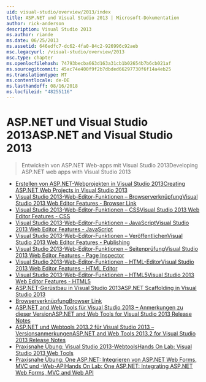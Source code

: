 ```yaml
---
uid: visual-studio/overview/2013/index
title: ASP.NET und Visual Studio 2013 | Microsoft-Dokumentation
author: rick-anderson
description: Visual Studio 2013
ms.author: riande
ms.date: 06/25/2013
ms.assetid: 646edfc7-dc62-4fa0-84c2-926996c92aeb
msc.legacyurl: /visual-studio/overview/2013
msc.type: chapter
ms.openlocfilehash: 74793becba663d163a31cb1b02654b7b6cb021af
ms.sourcegitcommit: 45ac74e400f9f2b7dbded66297730f6f14a4eb25
ms.translationtype: MT
ms.contentlocale: de-DE
ms.lasthandoff: 08/16/2018
ms.locfileid: "48255116"
---
```

<a name="aspnet-and-visual-studio-2013"></a><span data-ttu-id="f1730-103">ASP.NET und Visual Studio 2013</span><span class="sxs-lookup"><span data-stu-id="f1730-103">ASP.NET and Visual Studio 2013</span></span>
====================
> <span data-ttu-id="f1730-104">Entwickeln von ASP.NET Web-apps mit Visual Studio 2013</span><span class="sxs-lookup"><span data-stu-id="f1730-104">Developing ASP.NET web apps with Visual Studio 2013</span></span>


- [<span data-ttu-id="f1730-105">Erstellen von ASP.NET-Webprojekten in Visual Studio 2013</span><span class="sxs-lookup"><span data-stu-id="f1730-105">Creating ASP.NET Web Projects in Visual Studio 2013</span></span>](creating-web-projects-in-visual-studio.md)
- [<span data-ttu-id="f1730-106">Visual Studio 2013-Web-Editor-Funktionen – Browserverknüpfung</span><span class="sxs-lookup"><span data-stu-id="f1730-106">Visual Studio 2013 Web Editor Features - Browser Link</span></span>](visual-studio-2013-web-editor-features-browser-link.md)
- [<span data-ttu-id="f1730-107">Visual Studio 2013-Web-Editor-Funktionen – CSS</span><span class="sxs-lookup"><span data-stu-id="f1730-107">Visual Studio 2013 Web Editor Features - CSS</span></span>](visual-studio-2013-web-editor-features-css.md)
- [<span data-ttu-id="f1730-108">Visual Studio 2013-Web-Editor-Funktionen – JavaScript</span><span class="sxs-lookup"><span data-stu-id="f1730-108">Visual Studio 2013 Web Editor Features - JavaScript</span></span>](visual-studio-2013-web-editor-features-javascript.md)
- [<span data-ttu-id="f1730-109">Visual Studio 2013-Web-Editor-Funktionen – Veröffentlichen</span><span class="sxs-lookup"><span data-stu-id="f1730-109">Visual Studio 2013 Web Editor Features - Publishing</span></span>](visual-studio-2013-web-editor-features-publishing.md)
- [<span data-ttu-id="f1730-110">Visual Studio 2013-Web-Editor-Funktionen – Seitenprüfung</span><span class="sxs-lookup"><span data-stu-id="f1730-110">Visual Studio 2013 Web Editor Features - Page Inspector</span></span>](visual-studio-2013-web-editor-features-page-inspector.md)
- [<span data-ttu-id="f1730-111">Visual Studio 2013-Web-Editor-Funktionen – HTML-Editor</span><span class="sxs-lookup"><span data-stu-id="f1730-111">Visual Studio 2013 Web Editor Features - HTML Editor</span></span>](visual-studio-2013-web-editor-features-html-editor.md)
- [<span data-ttu-id="f1730-112">Visual Studio 2013-Web-Editor-Funktionen – HTML5</span><span class="sxs-lookup"><span data-stu-id="f1730-112">Visual Studio 2013 Web Editor Features - HTML5</span></span>](visual-studio-2013-web-editor-features-html5.md)
- [<span data-ttu-id="f1730-113">ASP.NET-Gerüstbau in Visual Studio 2013</span><span class="sxs-lookup"><span data-stu-id="f1730-113">ASP.NET Scaffolding in Visual Studio 2013</span></span>](aspnet-scaffolding-overview.md)
- [<span data-ttu-id="f1730-114">Browserverknüpfung</span><span class="sxs-lookup"><span data-stu-id="f1730-114">Browser Link</span></span>](using-browser-link.md)
- [<span data-ttu-id="f1730-115">ASP.NET and Web Tools für Visual Studio 2013 – Anmerkungen zu dieser Version</span><span class="sxs-lookup"><span data-stu-id="f1730-115">ASP.NET and Web Tools for Visual Studio 2013 Release Notes</span></span>](release-notes.md)
- [<span data-ttu-id="f1730-116">ASP.NET und Webtools 2013.2 für Visual Studio 2013 – Versionsanmerkungen</span><span class="sxs-lookup"><span data-stu-id="f1730-116">ASP.NET and Web Tools 2013.2 for Visual Studio 2013 Release Notes</span></span>](aspnet-and-web-tools-20132-preview-for-visual-studio-2013-release-notes.md)
- [<span data-ttu-id="f1730-117">Praxisnahe Übung: Visual Studio 2013-Webtools</span><span class="sxs-lookup"><span data-stu-id="f1730-117">Hands On Lab: Visual Studio 2013 Web Tools</span></span>](visual-studio-2013-web-tools.md)
- [<span data-ttu-id="f1730-118">Praxisnahe Übung: One ASP.NET: Integrieren von ASP.NET Web Forms, MVC und -Web-API</span><span class="sxs-lookup"><span data-stu-id="f1730-118">Hands On Lab: One ASP.NET: Integrating ASP.NET Web Forms, MVC and Web API</span></span>](one-aspnet-integrating-aspnet-web-forms-mvc-and-web-api.md)
